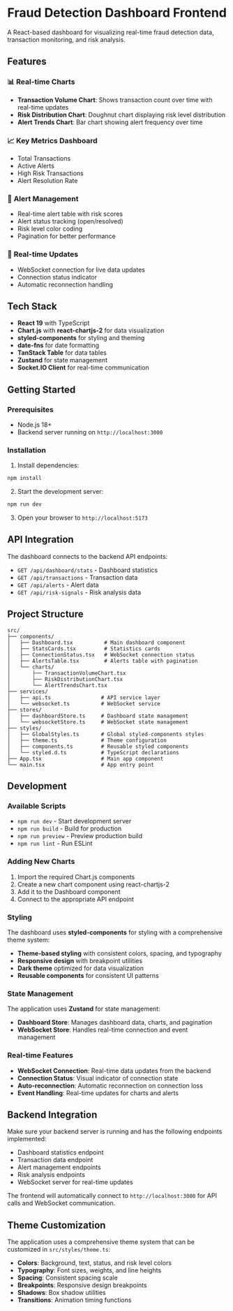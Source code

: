# Fraud Detection Dashboard Frontend

A React-based dashboard for visualizing real-time fraud detection data, transaction monitoring, and risk analysis.

## Features

### 📊 **Real-time Charts**
- **Transaction Volume Chart**: Shows transaction count over time with real-time updates
- **Risk Distribution Chart**: Doughnut chart displaying risk level distribution
- **Alert Trends Chart**: Bar chart showing alert frequency over time

### 📈 **Key Metrics Dashboard**
- Total Transactions
- Active Alerts
- High Risk Transactions
- Alert Resolution Rate

### 🚨 **Alert Management**
- Real-time alert table with risk scores
- Alert status tracking (open/resolved)
- Risk level color coding
- Pagination for better performance

### 🔄 **Real-time Updates**
- WebSocket connection for live data updates
- Connection status indicator
- Automatic reconnection handling

## Tech Stack

- **React 19** with TypeScript
- **Chart.js** with **react-chartjs-2** for data visualization
- **styled-components** for styling and theming
- **date-fns** for date formatting
- **TanStack Table** for data tables
- **Zustand** for state management
- **Socket.IO Client** for real-time communication

## Getting Started

### Prerequisites
- Node.js 18+
- Backend server running on `http://localhost:3000`

### Installation

1. Install dependencies:
```bash
npm install
```

2. Start the development server:
```bash
npm run dev
```

3. Open your browser to `http://localhost:5173`

## API Integration

The dashboard connects to the backend API endpoints:

- `GET /api/dashboard/stats` - Dashboard statistics
- `GET /api/transactions` - Transaction data
- `GET /api/alerts` - Alert data
- `GET /api/risk-signals` - Risk analysis data

## Project Structure

```
src/
├── components/
│   ├── Dashboard.tsx          # Main dashboard component
│   ├── StatsCards.tsx         # Statistics cards
│   ├── ConnectionStatus.tsx   # WebSocket connection status
│   ├── AlertsTable.tsx        # Alerts table with pagination
│   └── charts/
│       ├── TransactionVolumeChart.tsx
│       ├── RiskDistributionChart.tsx
│       └── AlertTrendsChart.tsx
├── services/
│   ├── api.ts                # API service layer
│   └── websocket.ts          # WebSocket service
├── stores/
│   ├── dashboardStore.ts     # Dashboard state management
│   └── websocketStore.ts     # WebSocket state management
├── styles/
│   ├── GlobalStyles.ts       # Global styled-components styles
│   ├── theme.ts              # Theme configuration
│   ├── components.ts         # Reusable styled components
│   └── styled.d.ts           # TypeScript declarations
├── App.tsx                   # Main app component
└── main.tsx                  # App entry point
```

## Development

### Available Scripts

- `npm run dev` - Start development server
- `npm run build` - Build for production
- `npm run preview` - Preview production build
- `npm run lint` - Run ESLint

### Adding New Charts

1. Import the required Chart.js components
2. Create a new chart component using react-chartjs-2
3. Add it to the Dashboard component
4. Connect to the appropriate API endpoint

### Styling

The dashboard uses **styled-components** for styling with a comprehensive theme system:

- **Theme-based styling** with consistent colors, spacing, and typography
- **Responsive design** with breakpoint utilities
- **Dark theme** optimized for data visualization
- **Reusable components** for consistent UI patterns

### State Management

The application uses **Zustand** for state management:

- **Dashboard Store**: Manages dashboard data, charts, and pagination
- **WebSocket Store**: Handles real-time connection and event management

### Real-time Features

- **WebSocket Connection**: Real-time data updates from the backend
- **Connection Status**: Visual indicator of connection state
- **Auto-reconnection**: Automatic reconnection on connection loss
- **Event Handling**: Real-time updates for charts and alerts

## Backend Integration

Make sure your backend server is running and has the following endpoints implemented:

- Dashboard statistics endpoint
- Transaction data endpoint
- Alert management endpoints
- Risk analysis endpoints
- WebSocket server for real-time updates

The frontend will automatically connect to `http://localhost:3000` for API calls and WebSocket communication.

## Theme Customization

The application uses a comprehensive theme system that can be customized in `src/styles/theme.ts`:

- **Colors**: Background, text, status, and risk level colors
- **Typography**: Font sizes, weights, and line heights
- **Spacing**: Consistent spacing scale
- **Breakpoints**: Responsive design breakpoints
- **Shadows**: Box shadow utilities
- **Transitions**: Animation timing functions
